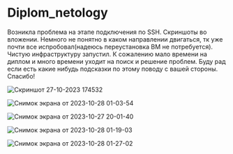 # Diplom_netology

Возникла проблема на этапе подключения по SSH. Скриншоты во вложении. Немного не понятно в каком направлении двигаться, тк уже почти все испробовал(надеюсь переустановка ВМ не потребуется).
Чистую инфраструктуру запустил.
К сожалению мало времени на диплом и много времени уходит на поиск и решение проблем. Буду рад если есть какие нибудь подсказки по этому поводу с вашей стороны. Спасибо!


![Скриншот 27-10-2023 174532](https://github.com/Oigen181/Diplom_netology/assets/126493876/5b9d4a5a-3d8b-4e43-812f-22c4ddc1d797)

![Снимок экрана от 2023-10-28 01-03-54](https://github.com/Oigen181/Diplom_netology/assets/126493876/c84aa6da-7de8-4b20-8b60-7e280f19216c)


![Снимок экрана от 2023-10-27 20-01-40](https://github.com/Oigen181/Diplom_netology/assets/126493876/0b0986fe-4d34-40b8-b2d4-28414e5421c0)

![Снимок экрана от 2023-10-28 01-19-03](https://github.com/Oigen181/Diplom_netology/assets/126493876/a4f9ef16-56f3-4466-81bd-9d2678186aa9)


![Снимок экрана от 2023-10-28 01-27-02](https://github.com/Oigen181/Diplom_netology/assets/126493876/4c0234dd-20e1-4cd8-920d-1bb46ca41a4e)


